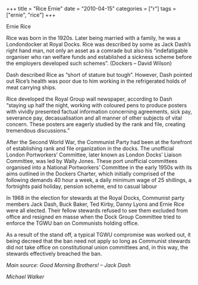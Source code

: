 +++
title = "Rice Ernie"
date = "2010-04-15"
categories = ["r"]
tags = ["ernie", "rice"]
+++

Ernie Rice

Rice was born in the 1920s. Later being married with a family, he was a Londondocker at Royal Docks. Rice was described by some as Jack Dash’s right hand man, not only an asset as a comrade but also his “indefatigable organiser who ran welfare funds and established a sickness scheme before the employers developed such schemes”. (Dockers – David Wilson)

Dash described Rice as “short of stature but tough”. However, Dash pointed out Rice’s health was poor due to him working in the refrigerated holds of meat carrying ships.

Rice developed the Royal Group wall newspaper, according to Dash “staying up half the night, working with coloured pens to produce posters with vividly presented factual information concerning agreements, sick pay, severance pay, decasualisation and all manner of other subjects of vital concern. These posters are eagerly studied by the rank and file, creating tremendous discussions.”

After the Second World War, the Communist Party had been at the forefront of establishing rank and file organization in the docks. The unofficial London Portworkers’ Committee, later known as London Docks’ Liaison Committee, was led by Wally Jones. These port unofficial committees organised into a National Portworkers’ Committee in the early 1950s with its aims outlined in the Dockers Charter, which initially comprised of the following demands 40 hour a week, a daily minimum wage of 25 shillings, a fortnights paid holiday, pension scheme, end to casual labour

In 1968 in the election for stewards at the Royal Docks, Communist party members Jack Dash, Buck Baker, Ted Kirby, Danny Lyons and Ernie Rice were all elected. Their fellow stewards refused to see them excluded from office and resigned en masse when the Dock Group Committee tried to enforce the TGWU ban on Communists holding office.

As a result of the stand off, a typical TGWU compromise was worked out, it being decreed that the ban need not apply so long as Communist stewards did not take office on constitutional union committees and, in this way, the stewards effectively breached the ban.

_Main source: Good Morning Brothers! – Jack Dash_

_Michael Walker_
